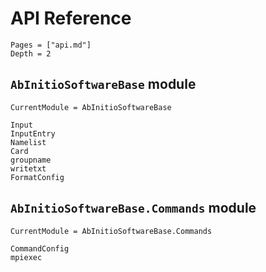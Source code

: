 # API Reference

```@contents
Pages = ["api.md"]
Depth = 2
```

## `AbInitioSoftwareBase` module

```@meta
CurrentModule = AbInitioSoftwareBase
```

```@docs
Input
InputEntry
Namelist
Card
groupname
writetxt
FormatConfig
```

## `AbInitioSoftwareBase.Commands` module

```@meta
CurrentModule = AbInitioSoftwareBase.Commands
```

```@docs
CommandConfig
mpiexec
```
